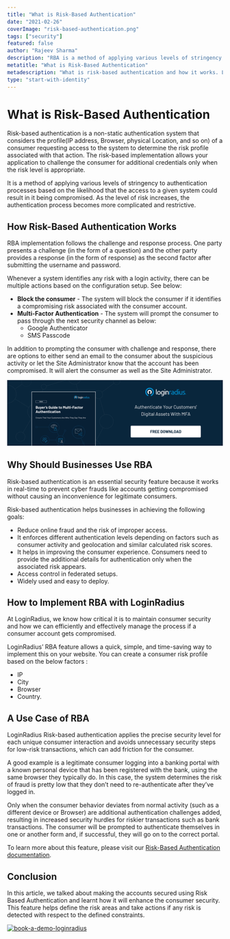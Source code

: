 ```yaml
---
title: "What is Risk-Based Authentication"
date: "2021-02-26"
coverImage: "risk-based-authentication.png"
tags: ["security"]
featured: false
author: "Rajeev Sharma"
description: "RBA is a method of applying various levels of stringency to authentication processes based on the likelihood that the access to a given system could result in it being compromised. As the level of risk increases, authentication becomes more restrictive."
metatitle: "What is Risk-Based Authentication"
metadescription: "What is risk-based authentication and how it works. Learn why businesses should use RBA and learn how to implement it using the LoginRadius RBA feature."
type: "start-with-identity"
---
```


# What is Risk-Based Authentication

Risk-based authentication is a non-static authentication system that considers the profile(IP address, Browser, physical Location, and so on) of a consumer requesting access to the system to determine the risk profile associated with that action. The risk-based implementation allows your application to challenge the consumer for additional credentials only when the risk level is appropriate.

It is a method of applying various levels of stringency to authentication processes based on the likelihood that the access to a given system could result in it being compromised. As the level of risk increases, the authentication process becomes more complicated and restrictive.

## How Risk-Based Authentication Works

RBA implementation follows the challenge and response process. One party presents a challenge (in the form of a question) and the other party provides a response (in the form of response) as the second factor after submitting the username and password.

Whenever a system identifies any risk with a login activity, there can be multiple actions based on the configuration setup. See below:

- **Block the consumer** - The system will block the consumer if it identifies a compromising risk associated with the consumer account.
- **Multi-Factor Authentication** - The system will prompt the consumer to pass through the next security channel as below:
  - Google Authenticator
  - SMS Passcode

In addition to prompting the consumer with challenge and response, there are options to either send an email to the consumer about the suspicious activity or let the Site Administrator know that the account has been compromised. It will alert the consumer as well as the Site Administrator.

[![mfa](mfa.png)](https://www.loginradius.com/resource/buyers-guide-to-multi-factor-authentication/)

## Why Should Businesses Use RBA

Risk-based authentication is an essential security feature because it works in real-time to prevent cyber frauds like accounts getting compromised without causing an inconvenience for legitimate consumers.

Risk-based authentication helps businesses in achieving the following goals:

- Reduce online fraud and the risk of improper access.
- It enforces different authentication levels depending on factors such as consumer activity and geolocation and similar calculated risk scores.
- It helps in improving the consumer experience. Consumers need to provide the additional details for authentication only when the associated risk appears.
- Access control in federated setups.
- Widely used and easy to deploy.

## How to Implement RBA with LoginRadius

At LoginRadius, we know how critical it is to maintain consumer security and how we can efficiently and effectively manage the process if a consumer account gets compromised.

LoginRadius’ RBA feature allows a quick, simple, and time-saving way to implement this on your website. You can create a consumer risk profile based on the below factors :

- IP
- City
- Browser
- Country.

## A Use Case of RBA

LoginRadius Risk-based authentication applies the precise security level for each unique consumer interaction and avoids unnecessary security steps for low-risk transactions, which can add friction for the consumer.

A good example is a legitimate consumer logging into a banking portal with a known personal device that has been registered with the bank, using the same browser they typically do. In this case, the system determines the risk of fraud is pretty low that they don’t need to re-authenticate after they’ve logged in.

Only when the consumer behavior deviates from normal activity (such as a different device or Browser) are additional authentication challenges added, resulting in increased security hurdles for riskier transactions such as bank transactions. The consumer will be prompted to authenticate themselves in one or another form and, if successful, they will go on to the correct portal.

To learn more about this feature, please visit our [Risk-Based Authentication documentation](https://www.loginradius.com/docs/api/v2/admin-console/platform-security/risk-based-auth/).

## Conclusion

In this article, we talked about making the accounts secured using Risk Based Authentication and learnt how it will enhance the consumer security. This feature helps define the risk areas and take actions if any risk is detected with respect to the defined constraints.

[![book-a-demo-loginradius](../assets/book-a-demo-loginradius.png)](https://www.loginradius.com/book-a-demo/)
